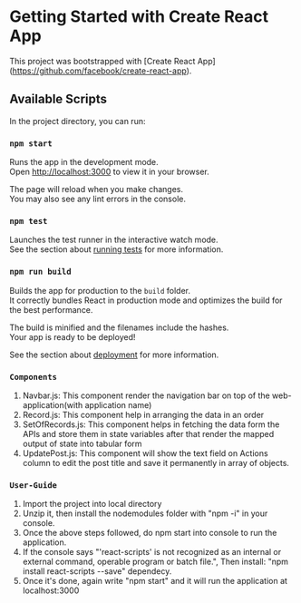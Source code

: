 # Getting Started with Create React App

This project was bootstrapped with [Create React App] (https://github.com/facebook/create-react-app).

## Available Scripts

In the project directory, you can run:

### `npm start`

Runs the app in the development mode.\
Open [http://localhost:3000](http://localhost:3000) to view it in your browser.

The page will reload when you make changes.\
You may also see any lint errors in the console.

### `npm test`

Launches the test runner in the interactive watch mode.\
See the section about [running tests](https://facebook.github.io/create-react-app/docs/running-tests) for more information.

### `npm run build`

Builds the app for production to the `build` folder.\
It correctly bundles React in production mode and optimizes the build for the best performance.

The build is minified and the filenames include the hashes.\
Your app is ready to be deployed!

See the section about [deployment](https://facebook.github.io/create-react-app/docs/deployment) for more information.

### `Components`
1. Navbar.js: This component render the navigation bar on top of the web-application(with application name)
2. Record.js: This component help in arranging the data in an order
3. SetOfRecords.js: This component helps in fetching the data form the APIs and store them in state variables
                    after that render the mapped output of state into tabular form
4. UpdatePost.js: This component will show the text field on Actions column to edit the post title and save it permanently in array of objects.


### `User-Guide`
1. Import the project into local directory
2. Unzip it, then install the nodemodules folder with "npm -i" in your console.
3. Once the above steps followed, do npm start into console to run the application.
4. If the console says "'react-scripts' is not recognized as an internal or external command, operable program or batch file.", Then install: "npm install react-scripts --save" dependecy.
5. Once it's done, again write "npm start" and it will run the application at localhost:3000

